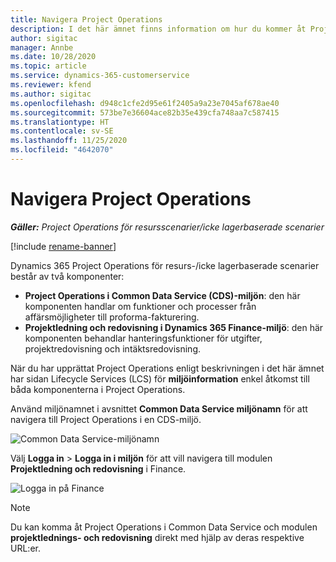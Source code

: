 ```yaml
---
title: Navigera Project Operations
description: I det här ämnet finns information om hur du kommer åt Project Operations från Lifecycle Services.
author: sigitac
manager: Annbe
ms.date: 10/28/2020
ms.topic: article
ms.service: dynamics-365-customerservice
ms.reviewer: kfend
ms.author: sigitac
ms.openlocfilehash: d948c1cfe2d95e61f2405a9a23e7045af678ae40
ms.sourcegitcommit: 573be7e36604ace82b35e439cfa748aa7c587415
ms.translationtype: HT
ms.contentlocale: sv-SE
ms.lasthandoff: 11/25/2020
ms.locfileid: "4642070"
---
```

# <a name="navigate-project-operations"></a>Navigera Project Operations

_**Gäller:** Project Operations för resursscenarier/icke lagerbaserade scenarier_

[!include [rename-banner](~/includes/cc-data-platform-banner.md)]

Dynamics 365 Project Operations för resurs-/icke lagerbaserade scenarier består av två komponenter: 

 - **Project Operations i Common Data Service (CDS)-miljön**: den här komponenten handlar om funktioner och processer från affärsmöjligheter till proforma-fakturering. 
 - **Projektledning och redovisning i Dynamics 365 Finance-miljö**: den här komponenten behandlar hanteringsfunktioner för utgifter, projektredovisning och intäktsredovisning. 

När du har upprättat Project Operations enligt beskrivningen i det här ämnet har sidan Lifecycle Services (LCS) för **miljöinformation** enkel åtkomst till båda komponenterna i Project Operations.  

Använd miljönamnet i avsnittet **Common Data Service miljönamn** för att navigera till Project Operations i en CDS-miljö. 

  ![Common Data Service-miljönamn](./media/environment-name.PNG)

Välj **Logga in** > **Logga in i miljön** för att vill navigera till modulen **Projektledning och redovisning** i Finance.  

   ![Logga in på Finance](./media/environment-login.PNG)

> [!NOTE]
> Du kan komma åt Project Operations i Common Data Service och modulen **projektlednings- och redovisning** direkt med hjälp av deras respektive URL:er. 
